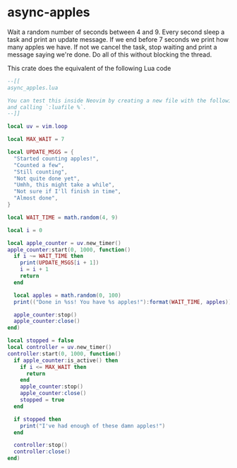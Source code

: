 # async-apples

Wait a random number of seconds between 4 and 9. Every second sleep a
task and print an update message. If we end before 7 seconds we print how many
apples we have. If not we cancel the task, stop waiting and print a message
saying we're done. Do all of this without blocking the thread.

This crate does the equivalent of the following Lua code

```lua
--[[
async_apples.lua

You can test this inside Neovim by creating a new file with the following code
and calling `:luafile %`.
--]]

local uv = vim.loop

local MAX_WAIT = 7

local UPDATE_MSGS = {
  "Started counting apples!",
  "Counted a few",
  "Still counting",
  "Not quite done yet",
  "Umhh, this might take a while",
  "Not sure if I'll finish in time",
  "Almost done",
}

local WAIT_TIME = math.random(4, 9)

local i = 0

local apple_counter = uv.new_timer()
apple_counter:start(0, 1000, function()
  if i ~= WAIT_TIME then
    print(UPDATE_MSGS[i + 1])
    i = i + 1
    return
  end

  local apples = math.random(0, 100)
  print(("Done in %ss! You have %s apples!"):format(WAIT_TIME, apples))

  apple_counter:stop()
  apple_counter:close()
end)

local stopped = false
local controller = uv.new_timer()
controller:start(0, 1000, function()
  if apple_counter:is_active() then
    if i <= MAX_WAIT then
      return
    end
    apple_counter:stop()
    apple_counter:close()
    stopped = true
  end

  if stopped then
    print("I've had enough of these damn apples!")
  end

  controller:stop()
  controller:close()
end)
```
